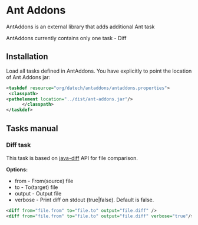 # Ant Addons

AntAddons is an external library that adds additional Ant task 

AntAddons currently contains only one task - Diff

## Installation	

Load all tasks defined in AntAddons. You have explicitly to point the location of Ant Addons jar:

```xml
<taskdef resource="org/datech/antaddons/antaddons.properties">
 <classpath>
<pathelement location="../dist/ant-addons.jar"/>
	  </classpath>
</taskdef>
```

## Tasks manual

### Diff task

This task is based on [java-diff](http://www.incava.org/projects/577828189) API for file comparison.

**Options:**

* from - From(source) file
* to - To(target) file
* output - Output file
* verbose - Print diff on stdout  (true|false). Default is false.

```xml
<diff from="file.from" to="file.to" output="file.diff" />
<diff from="file.from" to="file.to" output="file.diff" verbose="true"/>
```
